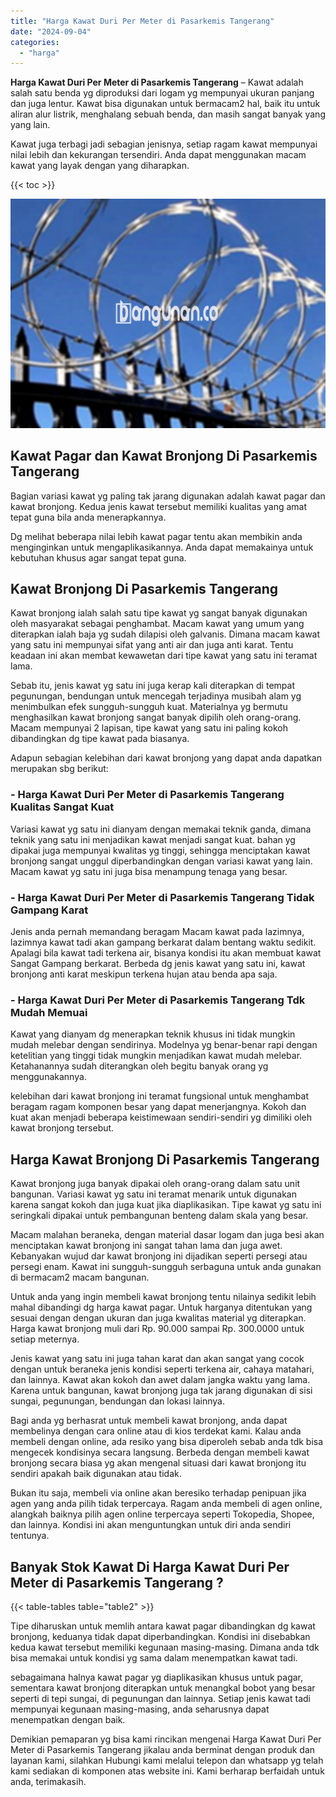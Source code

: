 ```yaml
---
title: "Harga Kawat Duri Per Meter di Pasarkemis Tangerang"
date: "2024-09-04"
categories: 
  - "harga"
---
```


**Harga Kawat Duri Per Meter di Pasarkemis Tangerang** – Kawat adalah salah satu benda yg diproduksi dari logam yg mempunyai ukuran panjang dan juga lentur. Kawat bisa digunakan untuk bermacam2 hal, baik itu untuk aliran alur listrik, menghalang sebuah benda, dan masih sangat banyak yang yang lain.

Kawat juga terbagi jadi sebagian jenisnya, setiap ragam kawat mempunyai nilai lebih dan kekurangan tersendiri. Anda dapat menggunakan macam kawat yang layak dengan yang diharapkan.

{{< toc >}}

![Harga Kawat Duri Per Meter di Pasarkemis Tangerang](/images/jual-kawat-murah48.png)

## Kawat Pagar dan Kawat Bronjong Di Pasarkemis Tangerang

Bagian variasi kawat yg paling tak jarang digunakan adalah kawat pagar dan kawat bronjong. Kedua jenis kawat tersebut memiliki kualitas yang amat tepat guna bila anda menerapkannya.

Dg melihat beberapa nilai lebih kawat pagar tentu akan membikin anda menginginkan untuk mengaplikasikannya. Anda dapat memakainya untuk kebutuhan khusus agar sangat tepat guna.

## Kawat Bronjong Di Pasarkemis Tangerang

Kawat bronjong ialah salah satu tipe kawat yg sangat banyak digunakan oleh masyarakat sebagai penghambat. Macam kawat yang umum yang diterapkan ialah baja yg sudah dilapisi oleh galvanis. Dimana macam kawat yang satu ini mempunyai sifat yang anti air dan juga anti karat. Tentu keadaan ini akan membat kewawetan dari tipe kawat yang satu ini teramat lama.

Sebab itu, jenis kawat yg satu ini juga kerap kali diterapkan di tempat pegunungan, bendungan untuk mencegah terjadinya musibah alam yg menimbulkan efek sungguh-sungguh kuat. Materialnya yg bermutu menghasilkan kawat bronjong sangat banyak dipilih oleh orang-orang. Macam mempunyai 2 lapisan, tipe kawat yang satu ini paling kokoh dibandingkan dg tipe kawat pada biasanya.

Adapun sebagian kelebihan dari kawat bronjong yang dapat anda dapatkan merupakan sbg berikut:

### \- Harga Kawat Duri Per Meter di Pasarkemis Tangerang Kualitas Sangat Kuat

Variasi kawat yg satu ini dianyam dengan memakai teknik ganda, dimana teknik yang satu ini menjadikan kawat menjadi sangat kuat. bahan yg dipakai juga mempunyai kwalitas yg tinggi, sehingga menciptakan kawat bronjong sangat unggul diperbandingkan dengan variasi kawat yang lain. Macam kawat yg satu ini juga bisa menampung tenaga yang besar.

### \- Harga Kawat Duri Per Meter di Pasarkemis Tangerang Tidak Gampang Karat

Jenis anda pernah memandang beragam Macam kawat pada lazimnya, lazimnya kawat tadi akan gampang berkarat dalam bentang waktu sedikit. Apalagi bila kawat tadi terkena air, bisanya kondisi itu akan membuat kawat Sangat Gampang berkarat. Berbeda dg jenis kawat yang satu ini, kawat bronjong anti karat meskipun terkena hujan atau benda apa saja.

### \- Harga Kawat Duri Per Meter di Pasarkemis Tangerang Tdk Mudah Memuai

Kawat yang dianyam dg menerapkan teknik khusus ini tidak mungkin mudah melebar dengan sendirinya. Modelnya yg benar-benar rapi dengan ketelitian yang tinggi tidak mungkin menjadikan kawat mudah melebar. Ketahanannya sudah diterangkan oleh begitu banyak orang yg menggunakannya.

kelebihan dari kawat bronjong ini teramat fungsional untuk menghambat beragam ragam komponen besar yang dapat menerjangnya. Kokoh dan kuat akan menjadi beberapa keistimewaan sendiri-sendiri yg dimiliki oleh kawat bronjong tersebut.

## Harga Kawat Bronjong Di Pasarkemis Tangerang

Kawat bronjong juga banyak dipakai oleh orang-orang dalam satu unit bangunan. Variasi kawat yg satu ini teramat menarik untuk digunakan karena sangat kokoh dan juga kuat jika diaplikasikan. Tipe kawat yg satu ini seringkali dipakai untuk pembangunan benteng dalam skala yang besar.

Macam malahan beraneka, dengan material dasar logam dan juga besi akan menciptakan kawat bronjong ini sangat tahan lama dan juga awet. Kebanyakan wujud dar kawat bronjong ini dijadikan seperti persegi atau persegi enam. Kawat ini sungguh-sungguh serbaguna untuk anda gunakan di bermacam2 macam bangunan.

Untuk anda yang ingin membeli kawat bronjong tentu nilainya sedikit lebih mahal dibandingi dg harga kawat pagar. Untuk harganya ditentukan yang sesuai dengan dengan ukuran dan juga kwalitas material yg diterapkan. Harga kawat bronjong muli dari Rp. 90.000 sampai Rp. 300.0000 untuk setiap meternya.

Jenis kawat yang satu ini juga tahan karat dan akan sangat yang cocok dengan untuk beraneka jenis kondisi seperti terkena air, cahaya matahari, dan lainnya. Kawat akan kokoh dan awet dalam jangka waktu yang lama. Karena untuk bangunan, kawat bronjong juga tak jarang digunakan di sisi sungai, pegunungan, bendungan dan lokasi lainnya.

Bagi anda yg berhasrat untuk membeli kawat bronjong, anda dapat membelinya dengan cara online atau di kios terdekat kami. Kalau anda membeli dengan online, ada resiko yang bisa diperoleh sebab anda tdk bisa mengecek kondisinya secara langsung. Berbeda dengan membeli kawat bronjong secara biasa yg akan mengenal situasi dari kawat bronjong itu sendiri apakah baik digunakan atau tidak.

Bukan itu saja, membeli via online akan beresiko terhadap penipuan jika agen yang anda pilih tidak terpercaya. Ragam anda membeli di agen online, alangkah baiknya pilih agen online terpercaya seperti Tokopedia, Shopee, dan lainnya. Kondisi ini akan menguntungkan untuk diri anda sendiri tentunya.

## Banyak Stok Kawat Di Harga Kawat Duri Per Meter di Pasarkemis Tangerang ?

{{< table-tables table="table2" >}}

Tipe diharuskan untuk memlih antara kawat pagar dibandingkan dg kawat bronjong, keduanya tidak dapat diperbandingkan. Kondisi ini disebabkan kedua kawat tersebut memiliki kegunaan masing-masing. Dimana anda tdk bisa memakai untuk kondisi yg sama dalam menempatkan kawat tadi.

sebagaimana halnya kawat pagar yg diaplikasikan khusus untuk pagar, sementara kawat bronjong diterapkan untuk menangkal bobot yang besar seperti di tepi sungai, di pegunungan dan lainnya. Setiap jenis kawat tadi mempunyai kegunaan masing-masing, anda seharusnya dapat menempatkan dengan baik.

Demikian pemaparan yg bisa kami rincikan mengenai Harga Kawat Duri Per Meter di Pasarkemis Tangerang jikalau anda berminat dengan produk dan layanan kami, silahkan Hubungi kami melalui telepon dan whatsapp yg telah kami sediakan di komponen atas website ini. Kami berharap berfaidah untuk anda, terimakasih.
